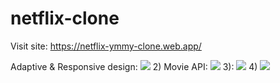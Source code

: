 # netflix-clone
Visit site:
https://netflix-ymmy-clone.web.app/

Adaptive & Responsive design:
![](https://i.imgur.com/UNv3Pcd.png)
2) Movie API:
![](https://i.imgur.com/zbv6ksZ.png)
3):
![](https://i.imgur.com/yb5lgWg.png)
4)
![](https://i.imgur.com/x2l0K9j.png)